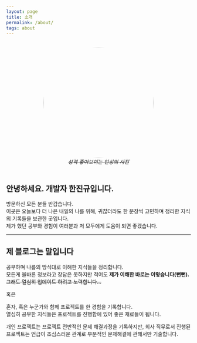 ```yaml
---
layout: page
title: 소개
permalink: /about/
tags: about
---
```


<br />
<img src="../images/me.jpeg" style="width:300px; height: 300px; display: block; margin: 0px auto; border-radius: 50%"/>
<div style="text-align: center; padding-top: 0px; font-size: 14px; text-decoration: line-through; ">
  <i>성격 좋아보이는 인상의 사진</i>
</div>
<br>

## 안녕하세요. 개발자 한진규입니다.

방문하신 모든 분들 반갑습니다.<br>
이곳은 오늘보다 더 나은 내일의 나를 위해, 귀찮더라도 한 문장씩 고민하며 정리한 지식의 기록들을 보관한 곳입니다.<br>
제가 했던 공부와 경험이 여러분과 저 모두에게 도움이 되면 좋겠습니다.<br>

---

## 제 블로그는 말입니다

공부하며 나름의 방식대로 이해한 지식들을 정리합니다. <br>
모든게 올바른 정보라고 장담은 못하지만 적어도 **제가 이해한 바로는 이렇습니다(뻔뻔).** ~~그래도 열심히 업데이트 하려고 노력합니다...~~

혹은

혼자, 혹은 누군가와 함께 프로젝트를 한 경험을 기록합니다.<br> 열심히 공부한 지식들은 프로젝트를 진행함에 있어 좋은 재료들이 됩니다.<br>

개인 프로젝트는 프로젝트 전반적인 문제 해결과정을 기록하지만, 회사 직무로서 진행된 프로젝트는 언급이 조심스러운 관계로 부분적인 문제해결에 관해서만 기술합니다.
